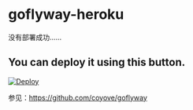 # goflyway-heroku

没有部署成功……

## You can deploy it using this button.
[![Deploy](https://www.herokucdn.com/deploy/button.svg)](https://heroku.com/deploy?template=https://github.com/wizos/goflyway-heroku)


参见：https://github.com/coyove/goflyway
